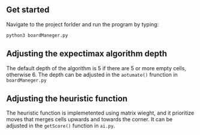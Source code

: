 ## Get started

Navigate to the project forlder and run the program by typing:

```
python3 boardManeger.py
```

## Adjusting the expectimax algorithm depth

The default depth of the algorithm is 5 if there are 5 or more empty cells, otherwise 6.
The depth can be adjusted in the `aotumate()` frunction in `boardManeger.py`

## Adjusting the heuristic function

The heuristic function is implemetented using matrix wieght, and it prioritize moves that merges cells upwards and towards the corner. It can be adjusted in the `getScore()` function in `ai.py`.
